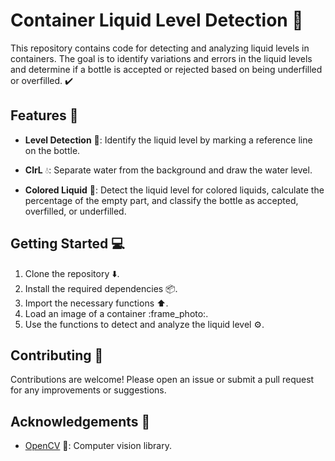 # Container Liquid Level Detection 🧪

This repository contains code for detecting and analyzing liquid levels in containers. The goal is to identify variations and errors in the liquid levels and determine if a bottle is accepted or rejected based on being underfilled or overfilled. :heavy_check_mark:


## Features :rocket:

- **Level Detection** :mag_right:: Identify the liquid level by marking a reference line on the bottle.
  
- **ClrL** :droplet:: Separate water from the background and draw the water level.
  
- **Colored Liquid** :art:: Detect the liquid level for colored liquids, calculate the percentage of the empty part, and classify the bottle as accepted, overfilled, or underfilled.


## Getting Started :computer:

1. Clone the repository :arrow_down:.
2. Install the required dependencies :package:.
3. Import the necessary functions :arrow_up:.
4. Load an image of a container :frame_photo:.
5. Use the functions to detect and analyze the liquid level :gear:.


## Contributing :raised_hands:

Contributions are welcome! Please open an issue or submit a pull request for any improvements or suggestions.


## Acknowledgements :clap:

- [OpenCV](https://opencv.org/) 📸: Computer vision library.

